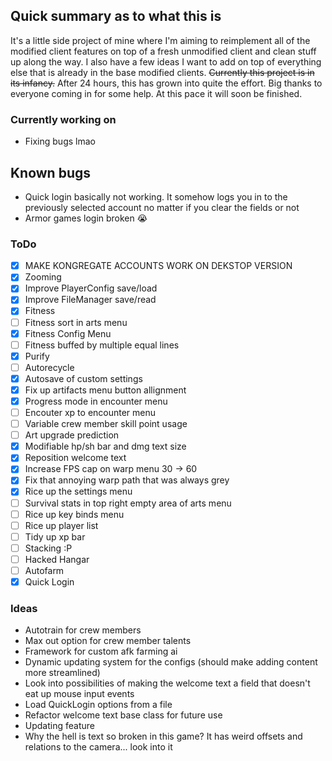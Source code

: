 ## Quick summary as to what this is
It's a little side project of mine where I'm aiming to reimplement all of the modified client features on top of a fresh unmodified client and clean stuff up along the way. I also have a few ideas I want to add on top of everything else that is already in the base modified clients. ~~Currently this project is in its infancy.~~
After 24 hours, this has grown into quite the effort. Big thanks to everyone coming in for some help. At this pace it will soon be finished.

### Currently working on
- Fixing bugs lmao

## Known bugs
- Quick login basically not working. It somehow logs you in to the previously selected account no matter if you clear the fields or not
- Armor games login broken :sob:

### ToDo
- [x] MAKE KONGREGATE ACCOUNTS WORK ON DEKSTOP VERSION
- [x] Zooming
- [x] Improve PlayerConfig save/load
- [x] Improve FileManager save/read
- [x] Fitness
- [ ] Fitness sort in arts menu
- [x] Fitness Config Menu
- [ ] Fitness buffed by multiple equal lines
- [x] Purify
- [ ] Autorecycle
- [x] Autosave of custom settings
- [x] Fix up artifacts menu button allignment
- [x] Progress mode in encounter menu
- [ ] Encouter xp to encounter menu
- [ ] Variable crew member skill point usage
- [ ] Art upgrade prediction
- [x] Modifiable hp/sh bar and dmg text size
- [x] Reposition welcome text
- [x] Increase FPS cap on warp menu 30 -> 60
- [x] Fix that annoying warp path that was always grey
- [x] Rice up the settings menu
- [ ] Survival stats in top right empty area of arts menu
- [ ] Rice up key binds menu
- [ ] Rice up player list
- [ ] Tidy up xp bar
- [ ] Stacking :P
- [ ] Hacked Hangar
- [ ] Autofarm
- [x] Quick Login

### Ideas
- Autotrain for crew members
- Max out option for crew member talents
- Framework for custom afk farming ai
- Dynamic updating system for the configs (should make adding content more streamlined)
- Look into possibilities of making the welcome text a field that doesn't eat up mouse input events
- Load QuickLogin options from a file
- Refactor welcome text base class for future use
- Updating feature
- Why the hell is text so broken in this game? It has weird offsets and relations to the camera... look into it
